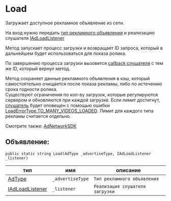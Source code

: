 # Load
Загружает доступное рекламное объявление из сети.

На вход нужно передать [тип рекламного объявления](../enums/AdType.md) и реализацию слушателя [IAdLoadListener](../listeners/IAdLoadListener/IAdLoadListener.md)

Метод запускает процесс загрузки и возвращает ID запроса, который в дальнейшем будет использоваться для показа ролика.

По завершению процесса загрузки вызовется [callback слушателя](../listeners/IAdLoadListener/IAdLoadListener.md) с тем же ID, который вернул метод.

Метод сохраняет данные рекламного объявления в кэш, который самостоятельно очищается после показа рекламы, либо по истечению срока годности ролика.  
Существуют ограничения по кол-ву загрузок, которые регулируются сервером и обновляются при каждой загрузке. Если лимит достигнут, [слушатель](../listeners/IAdLoadListener/IAdLoadListener.md) будет оповещен с помощью ошибки [LoadErrorType.TO_MANY_VIDEOS_LOADED](../enums/LoadErrorType.md). Лимит для каждого типа рекламы считается отдельно.

Смотрите также: [AdNetworkSDK](AdNetworkSDK.md)

## Объявление:

`public static string Load(AdType _advertiseType, IAdLoadListener _listener)`

тип | имя | описание
-|-|-
[AdType](../enums/AdType.md) | `_advertiseType` | `Тип рекламного объявления`
[IAdLoadListener](../listeners/IAdLoadListener/IAdLoadListener.md) | `_listener` | `Реализация слушателя загрузки`